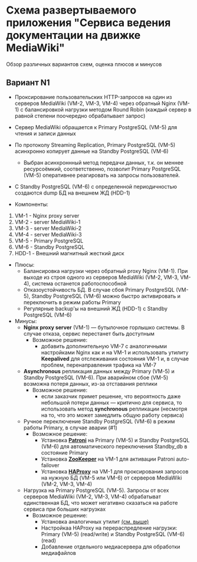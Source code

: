 # Cхема развертываемого приложения "Cервиса ведения документации на движке MediaWiki"
Обзор различных вариантов схем, оценка плюсов и минусов

## Вариант N1
- Проксирование пользовательских HTTP-запросов на один из серверов MediaWiki (VM-2, VM-3, VM-4) через обратный Nginx (VM-1) с балансировкой нагрузки методом Round Robin (каждый сервер в равной степени поочередно обрабатывает запрос)
- Сервер MediaWiki обращается к Primary PostgreSQL (VM-5) для чтения и записи данных
- По протоколу Streaming Replication, Primary PostgreSQL (VM-5) асинхронно копирует данные на Standby PostgreSQL (VM-6)
    - Выбран асинхроннный метод передачи данных, т.к. он меннее ресурсоёмкий, соответственно, позволит Primary PostgreSQL (VM-5) оперативнее реагировать на запросы пользователей.
- С Standby PostgreSQL (VM-6) с определенной периодичностью создаются dump БД на внешнем ЖД (HDD-1)

- Компоненты:
1. VM-1 - Nginx proxy server
2. VM-2 - server MediaWiki-1
3. VM-3 - server MediaWiki-2
4. VM-4 - server MediaWiki-3
5. VM-5 - Primary PostgreSQL
6. VM-6 - Standby PostgreSQL
7. HDD-1 - Внешний магнитный жесткий диск

- Плюсы:
   - Балансировка нагрузки через обратный proxy Nginx (VM-1). При выходе из строя одного из серверов MediaWiki (VM-2, VM-3, VM-4), система останется работоспособной
   - Отказоустойчивость БД. В случае сбоя Primary PostgreSQL (VM-5), Standby PostgreSQL (VM-6) можно быстро активировать и переключить в режим работы Primary
   - Регулярные backup'ы на внешний ЖД (HDD-1) с Standby PostgreSQL (VM-6)
- Минусы:
    - **Nginx proxy server** (VM-1) — бутылочное горлышко системы. В случае отказа, сервис перестанет быть доступным  
        - Возможное решение: 
            - добавить дополнительную VM-7 c аналогичными настройками Nginx как и на VM-1 и использовать утилиту **Keepalived** для отслеживания состояния VM-1 и, в случае проблем, перенаправления трафика на VM-7
    - **Asynchronous** репликация данных между Primary (VM-5) и Standby PostgreSQL (VM-6). При аварийном сбое (VM-5) возможна потеря данных, из-за отставания реплики
        - Возможное решение:
            - если заказчик примет решение, что вероятность даже небольшой потери данных — критично для сервиса, то использовать метод **synchronous** репликации (несмотря на то, что это может замедлить общую работу сервиса)
    - Ручное переключение Standby PostgreSQL (VM-6) в режим работы Primary, в случае аварии (#1)
        - Возможное решение: <a id="patroni-zooKeeper-haproxy"></a>
            - Установка [**Patroni**](https://patroni.readthedocs.io/en/latest/README.html "Patroni осуществляет auto-failover Standby_db в режим Primary, в случае аварии") на Primary (VM-5) и Standby PostgreSQL (VM-6) для автоматического переключения Standby_db в состояние Primary
            - Установка [**ZooKeeper**](https://zookeeper.apache.org/doc/r3.9.2/index.html "ZooKeeper отслеживает текущее состояние БД и координирует Patroni") на VM-1 для активации Patroni auto-failover
            - Установка [**HAProxy**](https://www.haproxy.org/ "Haproxy балансирует нагрузку между БД и автоматически перенаправляет трафик нужную БД") на VM-1 для проксирования запросов на нужную БД (VM-5 или VM-6) от серверов MediaWiki (VM-2, VM-3, VM-4)
    - Нагрузка на Primary PostgreSQL (VM-5). Запросы от всех серверов MediaWiki (VM-2, VM-3, VM-4) обрабатыват единственная БД, что может негативно сказаться на работе сервиса при больших нагрузках
        - Возможное решение:
            - Установка аналогичных утилит [(см. выше)](#patroni-zooKeeper-haproxy)
            - Настройкаа HAProxy на перераспредление нагрузки: Primary (VM-5) (read/write) и Standby PostgreSQL (VM-6) (read)
            - Добавление отдельного медиасервера для обработки медиафайлов

